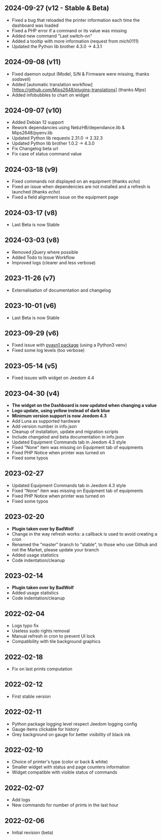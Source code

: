 ## 2024-09-27 (v12 - Stable & Beta)
- Fixed a bug that reloaded the printer information each time the dashboard was loaded
- Fixed a PHP error if a command or its value was missing
- Added new command "Last switch-on"
- Added a tooltip with more information (request from *mich0111*)
- Updated the Python lib brother 4.3.0 -> 4.3.1

## 2024-09-08 (v11)
- Fixed daemon output (Model, S/N & Firmware were missing, thanks *sodaveli*)
- Added [automatic translation workflow][https://github.com/Mips2648/plugins-translations] (thanks *Mips*)
- Added infobubbles to chart on widget

## 2024-09-07 (v10)
- Added Debian 12 support
- Rework dependancies using NebzHB/dependance.lib & Mips2648/pyenv.lib
- Updated Python lib requests 2.31.0 -> 2.32.3
- Updated Python lib brother 1.0.2 -> 4.3.0
- Fix Changelog beta url
- Fix case of status command value

## 2024-03-18 (v9)
- Fixed commands not displayed on an equipment (thanks *echo*)
- Fixed an issue when dependencies are not installed and a refresh is launched (thanks *echo*)
- Fixed a field alignment issue on the equipment page

## 2024-03-17 (v8)
- Last Beta is now Stable

## 2024-03-03 (v8)
- Removed jQuery where possible
- Added Todo to Issue Workflow
- Improved logs (clearer and less verbose)

## 2023-11-26 (v7)
- Externalisation of documentation and changelog

## 2023-10-01 (v6)
- Last Beta is now Stable

## 2023-09-29 (v6)
- Fixed issue with [pyasn1 package](https://community.jeedom.com/t/107671) (using a Python3 venv)
- Fixed some log levels (too verbose)

## 2023-05-14 (v5)
- Fixed issues with widget on Jeedom 4.4

## 2023-04-30 (v4)
- **The widget on the Dashboard is now updated when changing a value**
- **Logo update, using yellow instead of dark blue**
- **Minimum version support is now Jeedom 4.3**
- Add Luna as supported hardware
- Add version number in info.json
- Cleanup of installation, update and migration scripts
- Include changelod and beta documentation in info.json
- Updated Equipment Commands tab in Jeedom 4.3 style
- Fixed "None" item was missing on Equipment tab of equipments
- Fixed PHP Notice when printer was turned on
- Fixed some typos

## 2023-02-27
- Updated Equipment Commands tab in Jeedom 4.3 style
- Fixed "None" item was missing on Equipment tab of equipments
- Fixed PHP Notice when printer was turned on
- Fixed some typos

## 2023-02-20
- **Plugin taken over by BadWolf**
- Change in the way refresh works: a callback is used to avoid creating a cron
- Renamed the "master" branch to "stable", to those who use Github and not the Market, please update your branch
- Added usage statistics
- Code indentation/cleanup

## 2023-02-14
- **Plugin taken over by BadWolf**
- Added usage statistics
- Code indentation/cleanup

## 2022-02-04
- Logs typo fix
- Useless sudo rights removal
- Manual refresh in cron to prevent UI lock
- Compatibility with tile background graphics

## 2022-02-18
- Fix on last prints computation

## 2022-02-12
- First stable version

## 2022-02-11
- Python package logging level respect Jeedom logging config
- Gauge items clickable for history
- Grey background on gauge for better visibility of black ink

## 2022-02-10
- Choice of printer's type (color or back & white)
- Smaller widget with status and page counters information
- Widget compatible with visible status of commands

## 2022-02-07
- Add logs
- New commands for number of prints in the last hour

## 2022-02-06
- Initial revision (beta)
